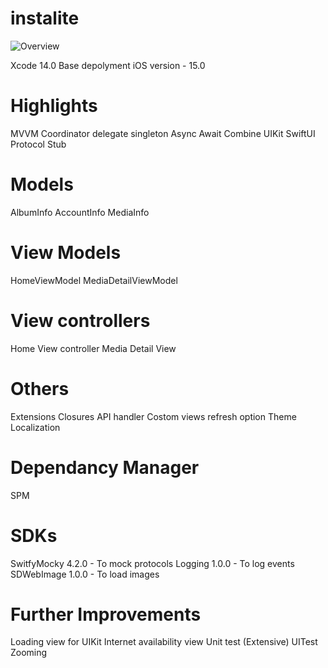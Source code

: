 # instalite

![Overview]([/instalite/ReadMe/basicOverview.png](https://github.com/veeraraj/instalite/blob/main/ReadMe/basicOverview.png))

Xcode 14.0
Base depolyment iOS version - 15.0 

# Highlights

MVVM
Coordinator
delegate
singleton
Async Await
Combine
UIKit
SwiftUI
Protocol Stub

# Models 

AlbumInfo
AccountInfo
MediaInfo

# View Models

HomeViewModel
MediaDetailViewModel 

# View controllers 

Home View controller
Media Detail View


# Others 

Extensions
Closures
API handler
Costom views
refresh option
Theme 
Localization

# Dependancy Manager 

SPM 

# SDKs 

SwitfyMocky 4.2.0 - To mock protocols 
Logging 1.0.0 - To log events
SDWebImage 1.0.0 - To load images

# Further Improvements

Loading view for UIKit 
Internet availability view
Unit test (Extensive)
UITest
Zooming
